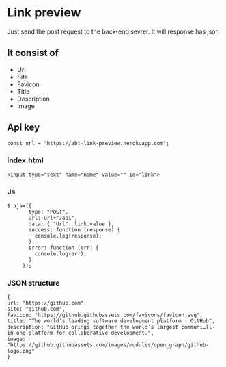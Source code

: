 # Link preview 

Just send the post request to the back-end sevrer. It will
 response has json 
 <br>
 ## It consist of 
  - Url
  - Site
  - Favicon
  - Title
  - Description
  - Image

 ## Api key
 
 `const url = "https://abt-link-preview.herokuapp.com";`
 
 ### index.html

```
<input type="text" name="name" value="" id="link">

```
### Js
 ``` 
 $.ajax({
        type: "POST",
        url: url+"/api",
        data: { "Url": link.value },
        success: function (response) {
          console.log(response);
        },
        error: function (err) {
          console.log(err);
        }
      });
 ```

### JSON structure 
```
{
url: "https://github.com", 
site: "github.com", 
favicon: "https://github.githubassets.com/favicons/favicon.svg",
title: "The world’s leading software development platform · GitHub", 
description: "GitHub brings together the world’s largest communi…ll-in-one platform for collaborative development.",
image: "https://github.githubassets.com/images/modules/open_graph/github-logo.png"
}
```
